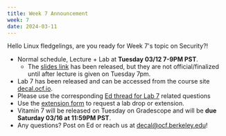 ```yaml
---
title: Week 7 Announcement
week: 7
date: 2024-03-11
---
```


Hello Linux fledgelings, are you ready for Week 7's topic on Security?!

- Normal schedule, Lecture + Lab at **Tuesday 03/12 7-9PM PST**.
  - The [slides link](https://docs.google.com/presentation/d/1ARhbPMI5p8lhwWZwSD7DBMasRdMC2F5vO6LfCW6btSY/edit?usp=sharing) has been released, but they are not official/finalized until after lecture is given on Tuesday 7pm.
- Lab 7 has been released and can be accessed from the course site [decal.ocf.io](https://decal.ocf.io).
- Please use the corresponding [Ed thread for Lab 7](https://edstem.org/us/courses/54016/discussion/4550920) related questions
- Use the [extension form](https://forms.gle/GDDa5ixTnYQxG5zU9) to request a lab drop or extension.
- Vitamin 7 will be released on Tuesday on Gradescope and will be **due Saturday 03/16 at 11:59PM PST**.
- Any questions? Post on Ed or reach us at [decal@ocf.berkeley.edu](mailto:decal@ocf.berkeley.edu)!
